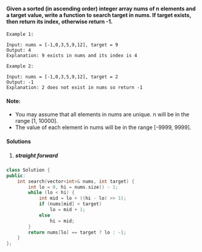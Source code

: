 #### Given a sorted (in ascending order) integer array nums of n elements and a target value, write a function to search target in nums. If target exists, then return its index, otherwise return -1.


```
Example 1:

Input: nums = [-1,0,3,5,9,12], target = 9
Output: 4
Explanation: 9 exists in nums and its index is 4

Example 2:

Input: nums = [-1,0,3,5,9,12], target = 2
Output: -1
Explanation: 2 does not exist in nums so return -1
```

#### Note:

- You may assume that all elements in nums are unique.
n will be in the range [1, 10000].
- The value of each element in nums will be in the range [-9999, 9999].

#### Solutions

1. ##### straight forward

```c++
class Solution {
public:
    int search(vector<int>& nums, int target) {
        int lo = 0, hi = nums.size() - 1;
        while (lo < hi) {
            int mid = lo + ((hi - lo) >> 1);
            if (nums[mid] < target)
                lo = mid + 1;
            else
                hi = mid;
        }
        return nums[lo] == target ? lo : -1;
    }
};
```
